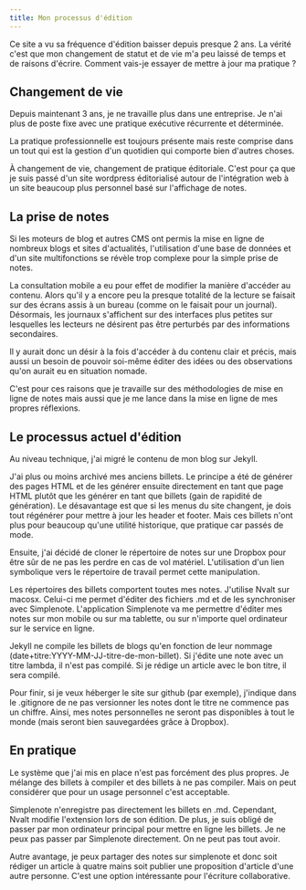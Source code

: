 ```yaml
---
title: Mon processus d'édition
---
```


Ce site a vu sa fréquence d'édition baisser depuis presque 2 ans. La vérité c'est que mon changement de statut et de vie m'a peu laissé de temps et de raisons d'écrire. Comment vais-je essayer de mettre à jour ma pratique ?

## Changement de vie

Depuis maintenant 3 ans, je ne travaille plus dans une entreprise. Je n'ai plus de poste fixe avec une pratique exécutive récurrente et déterminée.

La pratique professionnelle est toujours présente mais reste comprise dans un tout qui est la gestion d'un quotidien qui comporte bien d'autres choses.

À changement de vie, changement de pratique éditoriale. C'est pour ça que je suis passé d'un site wordpress éditorialisé autour de l'intégration web à un site beaucoup plus personnel basé sur l'affichage de notes.

## La prise de notes

Si les moteurs de blog et autres CMS ont permis la mise en ligne de nombreux blogs et sites d'actualités, l'utilisation d'une base de données et d'un site multifonctions se révèle trop complexe pour la simple prise de notes.

La consultation mobile a eu pour effet de modifier la manière d'accéder au contenu. Alors qu'il y a encore peu la presque totalité de la lecture se faisait sur des écrans assis à un bureau (comme on le faisait pour un journal). Désormais, les journaux s'affichent sur des interfaces plus petites sur lesquelles les lecteurs ne désirent pas être perturbés par des informations secondaires.

Il y aurait donc un désir à la fois d'accéder à du contenu clair et précis, mais aussi un besoin de pouvoir soi-même éditer des idées ou des observations qu'on aurait eu en situation nomade.

C'est pour ces raisons que je travaille sur des méthodologies de mise en ligne de notes mais aussi que je me lance dans la mise en ligne de mes propres réflexions.

## Le processus actuel d'édition

Au niveau technique, j'ai migré le contenu de mon blog sur Jekyll. 

J'ai plus ou moins archivé mes anciens billets. Le principe a été de générer des pages HTML et de les générer ensuite directement en tant que page HTML plutôt que les générer en tant que billets (gain de rapidité de génération). Le désavantage est que si les menus du site changent, je dois tout régénérer pour mettre à jour les header et footer.
Mais ces billets n'ont plus pour beaucoup qu'une utilité historique, que pratique car passés de mode.

Ensuite, j'ai décidé de cloner le répertoire de notes sur une Dropbox pour être sûr de ne pas les perdre en cas de vol matériel. L'utilisation d'un lien symbolique vers le répertoire de travail permet cette manipulation.

Les répertoires des billets comportent toutes mes notes. J'utilise Nvalt sur macosx. Celui-ci me permet d'éditer des fichiers .md et de les synchroniser avec Simplenote. 
L'application Simplenote va me permettre d'éditer mes notes sur mon mobile ou sur ma tablette, ou sur n'importe quel ordinateur sur le service en ligne.

Jekyll ne compile les billets de blogs qu'en fonction de leur nommage (date+titre:YYYY-MM-JJ-titre-de-mon-billet). Si j'édite une note avec un titre lambda, il n'est pas compilé. Si je rédige un article avec le bon titre, il sera compilé.

Pour finir, si je veux héberger le site sur github (par exemple), j'indique dans le .gitignore de ne pas versionner les notes dont le titre ne commence pas un chiffre. Ainsi, mes notes personnelles ne seront pas disponibles à tout le monde (mais seront bien sauvegardées grâce à Dropbox).
 
## En pratique

Le système que j'ai mis en place n'est pas forcément des plus propres. Je mélange des billets à compiler et des billets à ne pas compiler. Mais on peut considérer que pour un usage personnel c'est acceptable.

Simplenote n'enregistre pas directement les billets en .md. Cependant, Nvalt modifie l'extension lors de son édition. De plus, je suis obligé de passer par mon ordinateur principal pour mettre en ligne les billets. Je ne peux pas passer par Simplenote directement. 
On ne peut pas tout avoir.

Autre avantage, je peux partager des notes sur simplenote et donc soit rédiger un article à quatre mains soit publier une proposition d'article d'une autre personne. C'est une option intéressante pour l'écriture collaborative.





